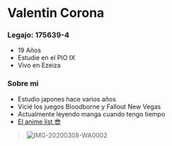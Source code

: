 # Valentin Corona
 ### Legajo: 175639-4 
- 19 Años 
- Estudie en el PIO IX
- Vivo en Ezeiza
### Sobre mi
- Estudio japones hace varios años
- Vicié los juegos Bloodborne y Fallout New Vegas
- Actualmente leyendo manga cuando tengo tiempo
- [El anime list 😎](https://anilist.co/user/corona6054/)
> <image href="https://ibb.co/wY2gX2Z"> <img src="https://i.ibb.co/1b4Q54Y/IMG-20200308-WA0002.jpg" alt="IMG-20200308-WA0002" border="0"></a>
